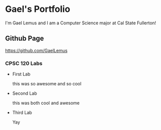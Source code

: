 # Gael's Portfolio

I'm Gael Lemus and I am a Computer Science major at Cal State Fullerton!

## Github Page

https://github.com/GaelLemus

### CPSC 120 Labs

* First Lab

  this was so awesome and so cool

* Second Lab

  this was both cool and awesome

* Third Lab

  Yay



